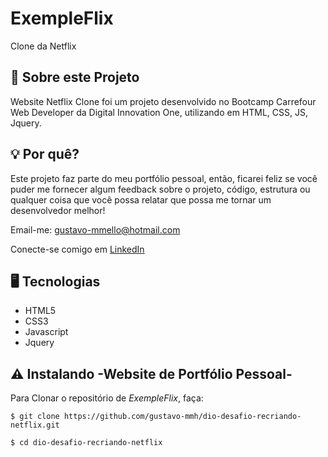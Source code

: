 # ExempleFlix

Clone da Netflix

<!--
<a><img height="275" src="#" alt="img-mob-1"></a>
<a><img height="275" src="#" alt="img-mob-2"></a>
<a><img height="275" src="#" alt="img-mob-3"></a>
<a><img height="275" src="#" alt="img-mob-4"></a>
<a><img height="275" src="#" alt="img-mob-5"></a>
<a><img height="275" src="#" alt="img-mob-6"></a>


> Se você quiser dar uma olhada em todas as telas em vídeo demo, elas estão [aqui](https://www.youtube.com/watch?v=rQwTygUOBcg).

-->
## 📌 Sobre este Projeto

Website Netflix Clone foi um projeto desenvolvido no Bootcamp Carrefour Web Developer da Digital Innovation One, utilizando em HTML, CSS, JS, Jquery.

## 💡 Por quê?

Este projeto faz parte do meu portfólio pessoal, então, ficarei feliz se você puder me fornecer algum feedback sobre o projeto, código, estrutura ou qualquer coisa que você possa relatar que possa me tornar um desenvolvedor melhor!

Email-me: gustavo-mmello@hotmail.com

Conecte-se comigo em [LinkedIn](https://www.linkedin.com/in/gustavo-m-mello/)

## 🖥️ Tecnologias

- HTML5
- CSS3
- Javascript
- Jquery

## ⚠️ Instalando -Website de Portfólio Pessoal-

Para Clonar o repositório de *ExempleFlix*, faça:

```
$ git clone https://github.com/gustavo-mmh/dio-desafio-recriando-netflix.git

$ cd dio-desafio-recriando-netflix

```
